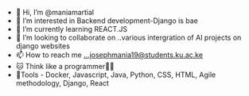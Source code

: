 - 👋 Hi, I’m @maniamartial
- 👀 I’m interested in Backend development-Django is bae
- 🌱 I’m currently learning REACT.JS
- 💞️ I’m looking to collaborate on ..various intergration of AI projects on django websites
- 📫 How to reach me ...josephmania19@students.ku.ac.ke
- 🐱‍ Think like a programmer🤣🤣
- 🤳Tools - Docker, Javascript, Java, Python, CSS, HTML, Agile methodology, Django, React
